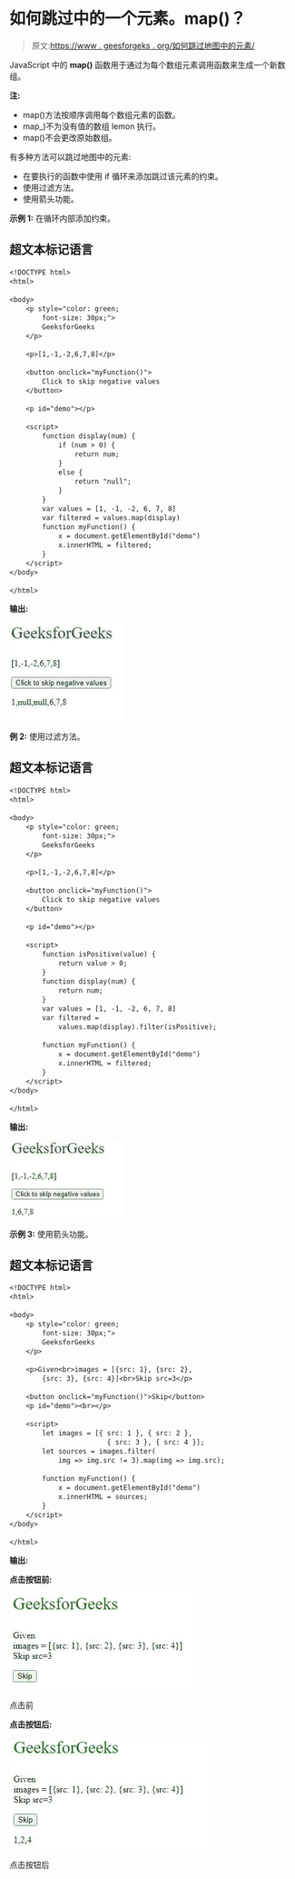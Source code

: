 # 如何跳过中的一个元素。map()？

> 原文:[https://www . geesforgeks . org/如何跳过地图中的元素/](https://www.geeksforgeeks.org/how-to-skip-over-an-element-in-map/)

JavaScript 中的 **map()** 函数用于通过为每个数组元素调用函数来生成一个新数组。

**注:**

*   map()方法按顺序调用每个数组元素的函数。
*   map_)不为没有值的数组 lemon 执行。
*   map()不会更改原始数组。

有多种方法可以跳过地图中的元素:

*   在要执行的函数中使用 if 循环来添加跳过该元素的约束。
*   使用过滤方法。
*   使用箭头功能。

**示例 1:** 在循环内部添加约束。

## 超文本标记语言

```htmlhtml
<!DOCTYPE html>
<html>

<body>
    <p style="color: green; 
        font-size: 30px;">
        GeeksforGeeks
    </p>

    <p>[1,-1,-2,6,7,8]</p>

    <button onclick="myFunction()">
        Click to skip negative values
    </button>

    <p id="demo"></p>

    <script>
        function display(num) {
            if (num > 0) {
                return num;
            }
            else {
                return "null";
            }
        }
        var values = [1, -1, -2, 6, 7, 8]
        var filtered = values.map(display)
        function myFunction() {
            x = document.getElementById("demo")
            x.innerHTML = filtered;
        }
    </script>
</body>

</html>
```

**输出:**

![](img/abe6f4609cd06c1a87c794311ae6d319.png)

**例 2:** 使用过滤方法。

## 超文本标记语言

```htmlhtml
<!DOCTYPE html>
<html>

<body>
    <p style="color: green; 
        font-size: 30px;">
        GeeksforGeeks
    </p>

    <p>[1,-1,-2,6,7,8]</p>

    <button onclick="myFunction()">
        Click to skip negative values
    </button>

    <p id="demo"></p>

    <script>
        function isPositive(value) {
            return value > 0;
        }
        function display(num) {
            return num;
        }
        var values = [1, -1, -2, 6, 7, 8]
        var filtered = 
            values.map(display).filter(isPositive);

        function myFunction() {
            x = document.getElementById("demo")
            x.innerHTML = filtered;
        }
    </script>
</body>

</html>
```

**输出:**

![](img/980d66802c07b2ab6b3dffdebb8ac995.png)

**示例 3:** 使用箭头功能。

## 超文本标记语言

```htmlhtml
<!DOCTYPE html>
<html>

<body>
    <p style="color: green; 
        font-size: 30px;">
        GeeksforGeeks
    </p>

    <p>Given<br>images = [{src: 1}, {src: 2}, 
        {src: 3}, {src: 4}]<br>Skip src=3</p>

    <button onclick="myFunction()">Skip</button>
    <p id="demo"><br></p>

    <script>
        let images = [{ src: 1 }, { src: 2 }, 
                        { src: 3 }, { src: 4 }];
        let sources = images.filter(
            img => img.src != 3).map(img => img.src);

        function myFunction() {
            x = document.getElementById("demo")
            x.innerHTML = sources;
        }
    </script>
</body>

</html>
```

**输出:**

**点击按钮前:**

![](img/04bc0c445cb38893c1fcb40de7cfce7d.png)

点击前

**点击按钮后:**

![](img/d86ace5ee59fabbb33626f6b49b63e52.png)

点击按钮后